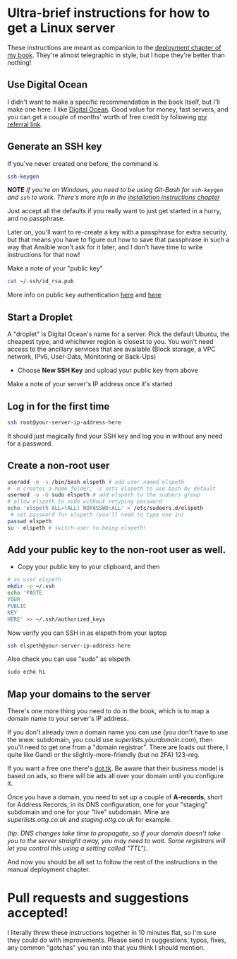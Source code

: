 # Ultra-brief instructions for how to get a Linux server

These instructions are meant as companion to the 
[deployment chapter of my book](https://www.obeythetestinggoat.com/book/chapter_11_ansible.html).
They're almost telegraphic in style, but I hope they're better than nothing!


## Use Digital Ocean

I didn't want to make a specific recommendation in the book itself, but I'll
make one here. I like [Digital Ocean](https://m.do.co/c/876844cd6b2e).
Good value for money, fast servers, and you can get a couple of months' worth
of free credit by following [my referral link](https://m.do.co/c/876844cd6b2e).


## Generate an SSH key

If you've never created one before, the command is

```bash
ssh-keygen
```

**NOTE** *If you're on Windows, you need to be using Git-Bash for `ssh-keygen`
and `ssh` to work. There's more info in the
[installation instructions chapter](https://www.obeythetestinggoat.com/book/pre-requisite-installations.html)*

Just accept all the defaults if you really want to just get started in a hurry,
and no passphrase.

Later on, you'll want to re-create a key with a passphrase for extra security,
but that means you have to figure out how to save that passphrase in such a way
that Ansible won't ask for it later, and I don't have time to write instructions
for that now!
<!--
CSANAD: We are no longer using Fabric
-->

Make a note of your "public key"

```bash
cat ~/.ssh/id_rsa.pub
```

More info on public key authentication [here](https://www.linode.com/docs/guides/use-public-key-authentication-with-ssh/)
and [here](https://docs.digitalocean.com/products/droplets/how-to/add-ssh-keys/)


## Start a Droplet

A "droplet" is Digital Ocean's name for a server.  Pick the default Ubuntu,
the cheapest type, and whichever region is closest to you. You won't need
access to the ancillary services that are available (Block storage, a VPC
network, IPv6, User-Data, Monitoring or Back-Ups)

* Choose **New SSH Key** and upload your public key from above

Make a note of your server's IP address once it's started


## Log in for the first time


```bash
ssh root@your-server-ip-address-here
```

It should just magically find your SSH key and log you in without any
need for a password.


## Create a non-root user

```bash
useradd -m -s /bin/bash elspeth # add user named elspeth 
# -m creates a home folder, -s sets elspeth to use bash by default
usermod -a -G sudo elspeth # add elspeth to the sudoers group
# allow elspeth to sudo without retyping password
echo 'elspeth ALL=(ALL) NOPASSWD:ALL' > /etc/sudoers.d/elspeth
 # set password for elspeth (you'll need to type one in)
passwd elspeth
su - elspeth # switch-user to being elspeth!
```


## Add your public key to the non-root user as well.

* Copy your public key to your clipboard, and then


```bash
# as user elspeth
mkdir -p ~/.ssh
echo 'PASTE
YOUR
PUBLIC
KEY
HERE' >> ~/.ssh/authorized_keys
```

Now verify you can SSH in as elspeth from your laptop


```bash
ssh elspeth@your-server-ip-address-here
```

Also check you can use "sudo" as elspeth

```bash
sudo echo hi
```


## Map your domains to the server

There's one more thing you need to do in the book, which
is to map a domain name to your server's IP address.

If you don't already own a domain name you can use (you don't
have to use the *www.* subdomain, you could use *superlists.yourdomain.com*),
then you'll need to get one from a "domain registrar".  There are loads
out there, I quite like Gandi or the slightly-more-friendly (but
no 2FA) 123-reg.

If you want a free one there's [dot.tk](http://www.dot.tk).  Be aware
that their business model is based on ads, so there will be ads
all over your domain until you configure it.
<!-- CSANAD: first I thought this website was down, but then I realized my
browser blocked it. Unless there are no better alternatives, I don't think
recommending a services that don't use TLS is good. -->

Once you have a domain, you need to set up a couple of **A-records**, short
for Address Records, in
its DNS configuration, one for your "staging" subdomain and one for your
"live" subdomain.  Mine are *superlists.ottg.co.uk* and *staging.ottg.co.uk*
for example.
<!-- CSANAD: maybe I would mention associating IPv6 addresses are done in
AAAA records. I think it's a good practice to configure it too, and I
came across a few providers whose cheapest VPS packages were IPv6 only -->

*(tip: DNS changes take time to propagate, so if your domain doesn't
take you to the server straight away, you may need to wait.  Some registrars
will let you control this using a setting called "TTL")*.


And now you should be all set to follow the rest of the instructions in 
the manual deployment chapter.


# Pull requests and suggestions accepted!

I literally threw these instructions together in 10 minutes flat, so I'm 
sure they could do with improvements.  Please send in suggestions, typos,
fixes, any common "gotchas" you ran into that you think I should mention.


